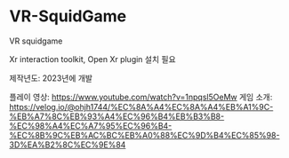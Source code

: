 # VR-SquidGame
VR squidgame

Xr interaction toolkit, Open Xr plugin 설치 필요

제작년도: 2023년에 개발

플레이 영상: https://www.youtube.com/watch?v=1npqsl5OeMw
게임 소개: https://velog.io/@ohjh1744/%EC%8A%A4%EC%8A%A4%EB%A1%9C-%EB%A7%8C%EB%93%A4%EC%96%B4%EB%B3%B8-%EC%98%A4%EC%A7%95%EC%96%B4-%EC%8B%9C%EB%AC%BC%EB%A0%88%EC%9D%B4%EC%85%98-3D%EA%B2%8C%EC%9E%84
